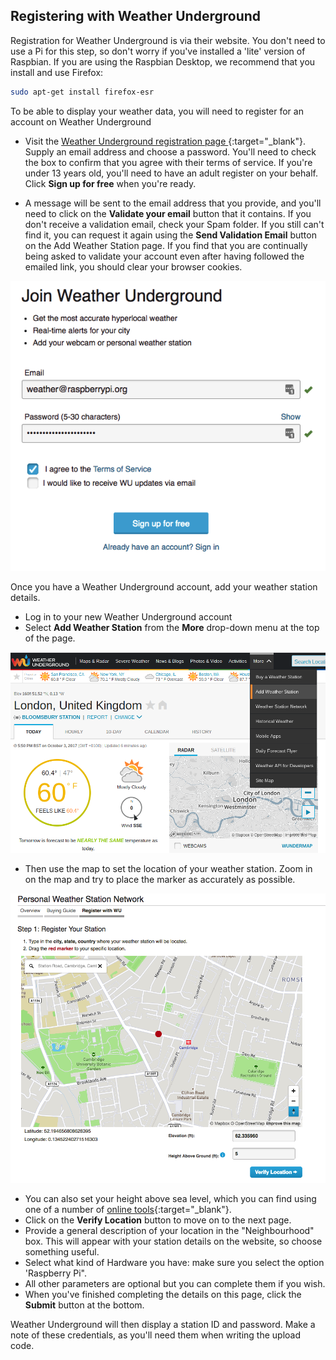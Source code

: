 ## Registering with Weather Underground

Registration for Weather Underground is via their website. You don't need to use a Pi for this step, so don't worry if you've installed a 'lite' version of Raspbian.  If you are using the Raspbian Desktop, we recommend that you install and use Firefox:

```bash
sudo apt-get install firefox-esr

```

To be able to display your weather data, you will need to register for an account on Weather Underground

- Visit the [Weather Underground registration page ](https://www.wunderground.com/signup){:target="_blank"}. Supply an email address and choose a password.  You'll need to check the box to confirm that you agree with their terms of service.  If you're under 13 years old, you'll need to have an adult register on your behalf.  Click **Sign up for free** when you're ready.

- A  message will be sent to the email address that you provide, and you'll need to click on the **Validate your email** button that it contains. If you don't receive a validation email, check your Spam folder. If you still can't find it, you can request it again using the **Send Validation Email** button on the Add Weather Station page. If you find that you are continually being asked to validate your account even after having followed the emailed link, you should clear your browser cookies.

![](images/image1.png)

Once you have a Weather Underground account, add your weather station details.

- Log in to your new Weather Underground account
- Select **Add Weather Station** from the **More** drop-down menu at the top of the page.

![](images/image6.png)

- Then use the map to set the location of your weather station. Zoom in on the map and try to place the marker as accurately as possible.

![](images/image7.png)

- You can also set your height above sea level, which you can find using one of a number of [online tools](https://www.freemaptools.com/elevation-finder.htm){:target="_blank"}.
- Click on the **Verify Location** button to move on to the next page.
- Provide a general description of your location in the "Neighbourhood" box. This will appear with your station details on the website, so choose something useful.
- Select what kind of Hardware you have: make sure you select the option 'Raspberry Pi".
- All other parameters are optional but you can complete them if you wish.
- When you've finished completing the details on this page, click the **Submit** button at the bottom.

Weather Underground will then display a station ID and password. Make a note of these credentials, as you'll need them when writing the upload code.
